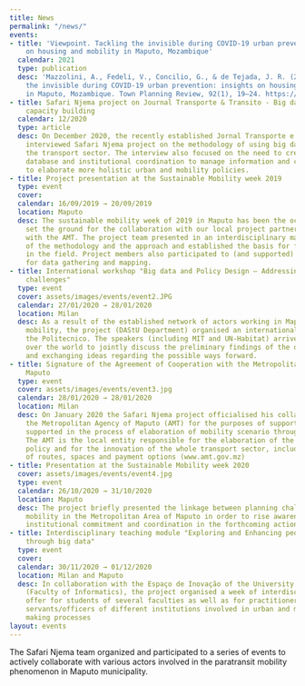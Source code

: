 ```yaml
---
title: News
permalink: "/news/"
events:
- title: 'Viewpoint. Tackling the invisible during COVID-19 urban prevention: insights
    on housing and mobility in Maputo, Mozambique'
  calendar: 2021
  type: publication
  desc: 'Mazzolini, A., Fedeli, V., Concilio, G., & de Tejada, J. R. (2021). Tackling
    the invisible during COVID-19 urban prevention: insights on housing and mobility
    in Maputo, Mozambique. Town Planning Review, 92(1), 19–24. https://doi.org/10.3828/tpr.2020.62'
- title: Safari Njema project on Journal Transporte & Transito - Big data and institutional
    capacity building
  calendar: 12/2020
  type: article
  desc: On December 2020, the recently established Jornal Transporte e Transito (https://www.facebook.com/jornaltransportesetransito/)
    interviewed Safari Njema project on the methodology of using big data to improve
    the transport sector. The interview also focused on the need to create a shared
    database and institutional coordination to manage information and consequently
    to elaborate more holistic urban and mobility policies.
- title: Project presentation at the Sustainable Mobility week 2019
  type: event
  cover: 
  calendar: 16/09/2019 → 20/09/2019
  location: Maputo
  desc: The sustainable mobility week of 2019 in Maputo has been the occasion to officially
    set the ground for the collaboration with our local project partners, in particular
    with the AMT. The project team presented in an interdisciplinary manner the potential
    of the methodology and the approach and established the basis for further collaboration
    in the field. Project members also participated to (and supported) the Mapathon,
    for data gathering and mapping.
- title: International workshop "Big data and Policy Design – Addressing new societal
    challenges"
  type: event
  cover: assets/images/events/event2.JPG
  calendar: 27/01/2020 → 28/01/2020
  location: Milan
  desc: As a result of the established network of actors working in Maputo on sustainable
    mobility, the project (DAStU Department) organised an international workshop at
    the Politecnico. The speakers (including MIT and UN-Habitat) arrived from all
    over the world to jointly discuss the preliminary findings of the different initiatives
    and exchanging ideas regarding the possible ways forward.
- title: Signature of the Agreement of Cooperation with the Metropolitan Agency of
    Maputo
  type: event
  cover: assets/images/events/event3.jpg
  calendar: 28/01/2020 → 28/01/2020
  location: Milan
  desc: On January 2020 the Safari Njema project officialised his collaboration with
    the Metropolitan Agency of Maputo (AMT) for the purposes of supporting and being
    supported in the process of elaboration of mobility scenario through big data.
    The AMT is the local entity responsible for the elaboration of the national mobility
    policy and for the innovation of the whole transport sector, including reformulation
    of routes, spaces and payment options (www.amt.gov.mz)
- title: Presentation at the Sustainable Mobility week 2020
  cover: assets/images/events/event4.jpg
  type: event
  calendar: 26/10/2020 → 31/10/2020
  location: Maputo
  desc: The project briefly presented the linkage between planning challenges and
    mobility in the Metropolitan Area of Maputo in order to rise awareness and foster
    institutional commitment and coordination in the forthcoming actions
- title: Interdisciplinary teaching module "Exploring and Enhancing people mobility
    through big data"
  type: event
  cover: 
  calendar: 30/11/2020 → 01/12/2020
  location: Milan and Maputo
  desc: In collaboration with the Espaço de Inovação of the University Eduardo Mondlane
    (Faculty of Informatics), the project organised a week of interdisciplinar training
    offer for students of several faculties as well as for practitioners and civil
    servants/officers of different institutions involved in urban and mobility decision
    making processes
layout: events
---
```


The Safari Njema team organized and participated to a series of events to actively collaborate with various actors involved in the paratransit mobility phenomenon in Maputo municipality.